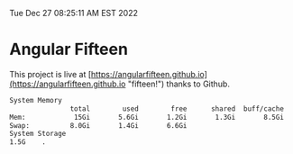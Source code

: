 Tue Dec 27 08:25:11 AM EST 2022

# Angular Fifteen


This project is live at [https://angularfifteen.github.io](https://angularfifteen.github.io "fifteen!") thanks to Github.

```bash
System Memory
               total        used        free      shared  buff/cache   available
Mem:            15Gi       5.6Gi       1.2Gi       1.3Gi       8.5Gi       8.1Gi
Swap:          8.0Gi       1.4Gi       6.6Gi
System Storage
1.5G	.
```
